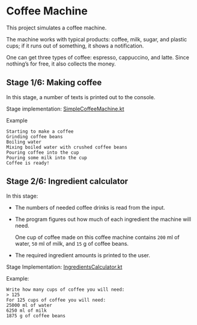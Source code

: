 # Coffee Machine

This project simulates a coffee machine.

The machine works with typical products: coffee, milk, sugar, and plastic cups;
if it runs out of something, it shows a notification.

One can get three types of coffee:
espresso, cappuccino, and latte. Since nothing’s for free, it also collects the money.

## Stage 1/6: Making coffee
In this stage, a number of texts is printed out to the console.

Stage implementation: [SimpleCoffeeMachine.kt](src/coffeemachine/SimpleCoffeeMachine.kt)


Example

    Starting to make a coffee
    Grinding coffee beans
    Boiling water
    Mixing boiled water with crushed coffee beans
    Pouring coffee into the cup
    Pouring some milk into the cup
    Coffee is ready!

## Stage 2/6: Ingredient calculator
In this stage:
- The numbers of needed coffee drinks is read from the input.
- The program figures out how much of each ingredient the machine will need.

    One cup of coffee made on this coffee machine contains `200` ml of
    water, `50` ml of milk, and `15` g of coffee beans.
- The required ingredient amounts is printed to the user.

Stage Implementation: [IngredientsCalculator.kt](src/coffeemachine/IngredientsCalculator.kt)

Example:

    Write how many cups of coffee you will need:
    > 125
    For 125 cups of coffee you will need:
    25000 ml of water
    6250 ml of milk
    1875 g of coffee beans

